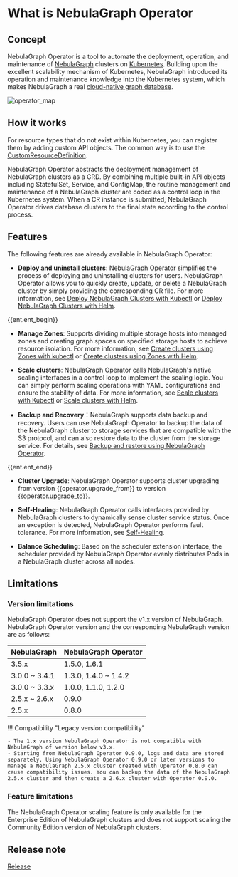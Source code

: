 # What is NebulaGraph Operator

## Concept

NebulaGraph Operator is a tool to automate the deployment, operation, and maintenance of [NebulaGraph](https://github.com/vesoft-inc/nebula) clusters on [Kubernetes](https://kubernetes.io). Building upon the excellent scalability mechanism of Kubernetes, NebulaGraph introduced its operation and maintenance knowledge into the Kubernetes system, which makes NebulaGraph a real [cloud-native graph database](https://www.nebula-cloud.io/).

![operator_map](https://docs-cdn.nebula-graph.com.cn/figures/operator_map_2022-09-08_18-55-18.png)

## How it works

For resource types that do not exist within Kubernetes, you can register them by adding custom API objects. The common way is to use the [CustomResourceDefinition](https://kubernetes.io/docs/concepts/extend-kubernetes/api-extension/custom-resources/#customresourcedefinitions).

NebulaGraph Operator abstracts the deployment management of NebulaGraph clusters as a CRD. By combining multiple built-in API objects including StatefulSet, Service, and ConfigMap, the routine management and maintenance of a NebulaGraph cluster are coded as a control loop in the Kubernetes system. When a CR instance is submitted, NebulaGraph Operator drives database clusters to the final state according to the control process.

## Features

The following features are already available in NebulaGraph Operator:

- **Deploy and uninstall clusters**: NebulaGraph Operator simplifies the process of deploying and uninstalling clusters for users. NebulaGraph Operator allows you to quickly create, update, or delete a NebulaGraph cluster by simply providing the corresponding CR file. For more information, see [Deploy NebulaGraph Clusters with Kubectl](3.deploy-nebula-graph-cluster/3.1create-cluster-with-kubectl.md) or [Deploy NebulaGraph Clusters with Helm](3.deploy-nebula-graph-cluster/3.2create-cluster-with-helm.md).

{{ent.ent_begin}}
- **Manage Zones**: Supports dividing multiple storage hosts into managed zones and creating graph spaces on specified storage hosts to achieve resource isolation. For more information, see [Create clusters using Zones with kubectl](3.deploy-nebula-graph-cluster/3.1create-cluster-with-kubectl.md#create_clusters) or [Create clusters using Zones with Helm](3.deploy-nebula-graph-cluster/3.2create-cluster-with-helm.md).

- **Scale clusters**: NebulaGraph Operator calls NebulaGraph's native scaling interfaces in a control loop to implement the scaling logic. You can simply perform scaling operations with YAML configurations and ensure the stability of data. For more information, see [Scale clusters with Kubectl](3.deploy-nebula-graph-cluster/3.1create-cluster-with-kubectl.md) or [Scale clusters with Helm](3.deploy-nebula-graph-cluster/3.2create-cluster-with-helm.md).

- **Backup and Recovery**：NebulaGraph supports data backup and recovery. Users can use NebulaGraph Operator to backup the data of the NebulaGraph cluster to storage services that are compatible with the S3 protocol, and can also restore data to the cluster from the storage service. For details, see [Backup and restore using NebulaGraph Operator](10.backup-restore-using-operator.md).

{{ent.ent_end}}

- **Cluster Upgrade**: NebulaGraph Operator supports cluster upgrading from version {{operator.upgrade_from}} to version {{operator.upgrade_to}}.
  
- **Self-Healing**: NebulaGraph Operator calls interfaces provided by NebulaGraph clusters to dynamically sense cluster service status. Once an exception is detected, NebulaGraph Operator performs fault tolerance. For more information, see [Self-Healing](5.operator-failover.md).
  
- **Balance Scheduling**: Based on the scheduler extension interface, the scheduler provided by NebulaGraph Operator evenly distributes Pods in a NebulaGraph cluster across all nodes.

## Limitations

### Version limitations

NebulaGraph Operator does not support the v1.x version of NebulaGraph. NebulaGraph Operator version and the corresponding NebulaGraph version are as follows:

| NebulaGraph   | NebulaGraph Operator |
| ------------- | -------------------- |
| 3.5.x         | 1.5.0, 1.6.1         |
| 3.0.0 ~ 3.4.1 | 1.3.0, 1.4.0 ~ 1.4.2 |
| 3.0.0 ~ 3.3.x | 1.0.0, 1.1.0, 1.2.0  |
| 2.5.x ~ 2.6.x | 0.9.0                |
| 2.5.x         | 0.8.0                |

!!! Compatibility "Legacy version compatibility"

    - The 1.x version NebulaGraph Operator is not compatible with NebulaGraph of version below v3.x.
    - Starting from NebulaGraph Operator 0.9.0, logs and data are stored separately. Using NebulaGraph Operator 0.9.0 or later versions to manage a NebulaGraph 2.5.x cluster created with Operator 0.8.0 can cause compatibility issues. You can backup the data of the NebulaGraph 2.5.x cluster and then create a 2.6.x cluster with Operator 0.9.0.

### Feature limitations

The NebulaGraph Operator scaling feature is only available for the Enterprise Edition of NebulaGraph clusters and does not support scaling the Community Edition version of NebulaGraph clusters.

## Release note

[Release](https://github.com/vesoft-inc/nebula-operator/releases/tag/{{operator.tag}})